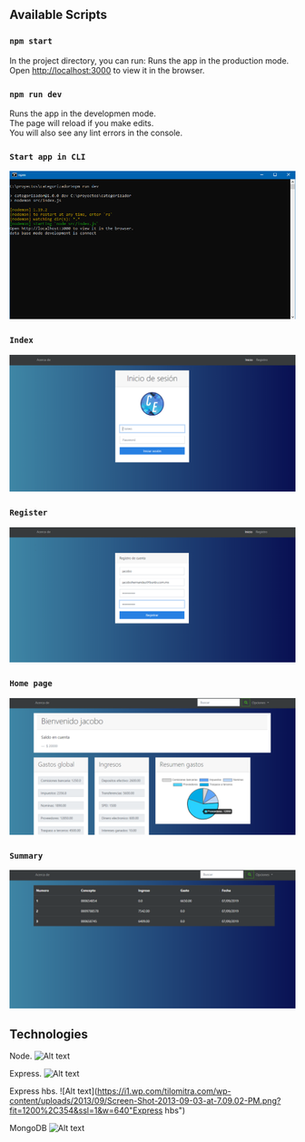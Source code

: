 ## Available Scripts

### `npm start`

In the project directory, you can run:
Runs the app in the production mode.<br>
Open [http://localhost:3000](http://localhost:3000) to view it in the browser.

### `npm run dev`

Runs the app in the developmen mode.<br>
The page will reload if you make edits.<br>
You will also see any lint errors in the console.

### `Start app in CLI`

![Alt text](images/start.png?raw=true "start app mode development")

### `Index`

![Alt text](images/index.png?raw=true "index app")

### `Register`

![Alt text](images/register.png?raw=true "Register user")

### `Home page`

![Alt text](images/home.png?raw=true "Accounts")

### `Summary`

![Alt text](images/acc.png?raw=true "Accounts")

## Technologies

Node.
![Alt text](https://s3-us-west-2.amazonaws.com/devcodepro/media/tutorials/instalacion-de-nodejs-en-ubuntu-t1.jpg "Node")
<br>

Express.
![Alt text](https://i2.wp.com/enekodelatorre.com/wp-content/uploads/2016/10/express-fondo-2.png?fit=800%2C516&ssl=1"Express")
<br>

Express hbs.
![Alt text](https://i1.wp.com/tilomitra.com/wp-content/uploads/2013/09/Screen-Shot-2013-09-03-at-7.09.02-PM.png?fit=1200%2C354&ssl=1&w=640"Express hbs")
<br>

MongoDB
![Alt text](https://nakedsecurity.sophos.com/wp-content/uploads/sites/2/2017/01/mongodb.png?w=780&h=408&crop=1"Mongo")
<br>
